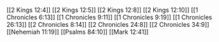 [[2 Kings 12:4]]
[[2 Kings 12:5]]
[[2 Kings 12:8]]
[[2 Kings 12:10]]
[[1 Chronicles 6:13]]
[[1 Chronicles 9:11]]
[[1 Chronicles 9:19]]
[[1 Chronicles 26:13]]
[[2 Chronicles 8:14]]
[[2 Chronicles 24:8]]
[[2 Chronicles 34:9]]
[[Nehemiah 11:19]]
[[Psalms 84:10]]
[[Mark 12:41]]
